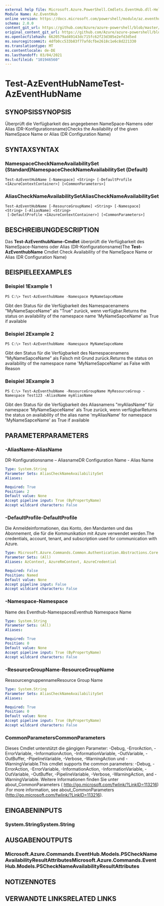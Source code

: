 ```yaml
---
external help file: Microsoft.Azure.PowerShell.Cmdlets.EventHub.dll-Help.xml
Module Name: Az.EventHub
online version: https://docs.microsoft.com/powershell/module/az.eventhub/test-azeventhubname
schema: 2.0.0
content_git_url: https://github.com/Azure/azure-powershell/blob/master/src/EventHub/EventHub/help/Test-AzEventHubName.md
original_content_git_url: https://github.com/Azure/azure-powershell/blob/master/src/EventHub/EventHub/help/Test-AzEventHubName.md
ms.openlocfilehash: 6620579ad49143dc715fc62f23d305e2efd3d5ed
ms.sourcegitcommit: 4dfb0cc533b83f77afdcfbe2618c1e6c8d221330
ms.translationtype: MT
ms.contentlocale: de-DE
ms.lasthandoff: 03/04/2021
ms.locfileid: "101946560"
---
```

# <span data-ttu-id="e9d14-101">Test-AzEventHubName</span><span class="sxs-lookup"><span data-stu-id="e9d14-101">Test-AzEventHubName</span></span>

## <span data-ttu-id="e9d14-102">SYNOPSIS</span><span class="sxs-lookup"><span data-stu-id="e9d14-102">SYNOPSIS</span></span>
<span data-ttu-id="e9d14-103">Überprüft die Verfügbarkeit des angegebenen NameSpace-Namens oder Alias (DR-Konfigurationsname)</span><span class="sxs-lookup"><span data-stu-id="e9d14-103">Checks the Availability of the given NameSpace Name or Alias (DR Configuration Name)</span></span>

## <span data-ttu-id="e9d14-104">SYNTAX</span><span class="sxs-lookup"><span data-stu-id="e9d14-104">SYNTAX</span></span>

### <span data-ttu-id="e9d14-105">NamespaceCheckNameAvailabilitySet (Standard)</span><span class="sxs-lookup"><span data-stu-id="e9d14-105">NamespaceCheckNameAvailabilitySet (Default)</span></span>
```
Test-AzEventHubName [-Namespace] <String> [-DefaultProfile <IAzureContextContainer>] [<CommonParameters>]
```

### <span data-ttu-id="e9d14-106">AliasCheckNameAvailabilitySet</span><span class="sxs-lookup"><span data-stu-id="e9d14-106">AliasCheckNameAvailabilitySet</span></span>
```
Test-AzEventHubName [-ResourceGroupName] <String> [-Namespace] <String> [-AliasName] <String>
 [-DefaultProfile <IAzureContextContainer>] [<CommonParameters>]
```

## <span data-ttu-id="e9d14-107">BESCHREIBUNG</span><span class="sxs-lookup"><span data-stu-id="e9d14-107">DESCRIPTION</span></span>
<span data-ttu-id="e9d14-108">Das **Test-AzEventhubName-Cmdlet** überprüft die Verfügbarkeit des NameSpace-Namens oder Alias (DR-Konfigurationsname)</span><span class="sxs-lookup"><span data-stu-id="e9d14-108">The **Test-AzEventhubName** Cmdlet Check Availability of the NameSpace Name or Alias (DR Configuration Name)</span></span>

## <span data-ttu-id="e9d14-109">BEISPIELE</span><span class="sxs-lookup"><span data-stu-id="e9d14-109">EXAMPLES</span></span>

### <span data-ttu-id="e9d14-110">Beispiel 1</span><span class="sxs-lookup"><span data-stu-id="e9d14-110">Example 1</span></span>
```
PS C:\> Test-AzEventhubName -Namespace MyNameSapceName
```

<span data-ttu-id="e9d14-111">Gibt den Status für die Verfügbarkeit des Namespacenamens "MyNameSapceName" als "True" zurück, wenn verfügbar.</span><span class="sxs-lookup"><span data-stu-id="e9d14-111">Returns the status on availability of the namespace name 'MyNameSapceName' as True if available</span></span>

### <span data-ttu-id="e9d14-112">Beispiel 2</span><span class="sxs-lookup"><span data-stu-id="e9d14-112">Example 2</span></span>
```
PS C:\> Test-AzEventhubName -Namespace MyNameSapceName
```

<span data-ttu-id="e9d14-113">Gibt den Status für die Verfügbarkeit des Namespacenamens "MyNameSapceName" als Falsch mit Grund zurück.</span><span class="sxs-lookup"><span data-stu-id="e9d14-113">Returns the status on availability of the namespace name 'MyNameSapceName' as False with Reason</span></span>

### <span data-ttu-id="e9d14-114">Beispiel 3</span><span class="sxs-lookup"><span data-stu-id="e9d14-114">Example 3</span></span>
```
PS C:\> Test-AzEventhubName -ResourceGroupName MyResourceGroup -Namespace Test123 -AliasName myAliasName
```

<span data-ttu-id="e9d14-115">Gibt den Status für die Verfügbarkeit des Aliasnamens "myAliasName" für namespace 'MyNameSapceName' als True zurück, wenn verfügbar</span><span class="sxs-lookup"><span data-stu-id="e9d14-115">Returns the status on availability of the alias name 'myAliasName' for namespace 'MyNameSapceName' as True if available</span></span>

## <span data-ttu-id="e9d14-116">PARAMETER</span><span class="sxs-lookup"><span data-stu-id="e9d14-116">PARAMETERS</span></span>

### <span data-ttu-id="e9d14-117">-AliasName</span><span class="sxs-lookup"><span data-stu-id="e9d14-117">-AliasName</span></span>
<span data-ttu-id="e9d14-118">DR-Konfigurationsname – Aliasname</span><span class="sxs-lookup"><span data-stu-id="e9d14-118">DR Configuration Name - Alias Name</span></span>

```yaml
Type: System.String
Parameter Sets: AliasCheckNameAvailabilitySet
Aliases:

Required: True
Position: 2
Default value: None
Accept pipeline input: True (ByPropertyName)
Accept wildcard characters: False
```

### <span data-ttu-id="e9d14-119">-DefaultProfile</span><span class="sxs-lookup"><span data-stu-id="e9d14-119">-DefaultProfile</span></span>
<span data-ttu-id="e9d14-120">Die Anmeldeinformationen, das Konto, den Mandanten und das Abonnement, die für die Kommunikation mit Azure verwendet werden.</span><span class="sxs-lookup"><span data-stu-id="e9d14-120">The credentials, account, tenant, and subscription used for communication with Azure.</span></span>

```yaml
Type: Microsoft.Azure.Commands.Common.Authentication.Abstractions.Core.IAzureContextContainer
Parameter Sets: (All)
Aliases: AzContext, AzureRmContext, AzureCredential

Required: False
Position: Named
Default value: None
Accept pipeline input: False
Accept wildcard characters: False
```

### <span data-ttu-id="e9d14-121">-Namespace</span><span class="sxs-lookup"><span data-stu-id="e9d14-121">-Namespace</span></span>
<span data-ttu-id="e9d14-122">Name des Eventhub-Namespaces</span><span class="sxs-lookup"><span data-stu-id="e9d14-122">Eventhub Namespace Name</span></span>

```yaml
Type: System.String
Parameter Sets: (All)
Aliases:

Required: True
Position: 0
Default value: None
Accept pipeline input: True (ByPropertyName)
Accept wildcard characters: False
```

### <span data-ttu-id="e9d14-123">-ResourceGroupName</span><span class="sxs-lookup"><span data-stu-id="e9d14-123">-ResourceGroupName</span></span>
<span data-ttu-id="e9d14-124">Ressourcengruppenname</span><span class="sxs-lookup"><span data-stu-id="e9d14-124">Resource Group Name</span></span>

```yaml
Type: System.String
Parameter Sets: AliasCheckNameAvailabilitySet
Aliases:

Required: True
Position: 0
Default value: None
Accept pipeline input: True (ByPropertyName)
Accept wildcard characters: False
```

### <span data-ttu-id="e9d14-125">CommonParameters</span><span class="sxs-lookup"><span data-stu-id="e9d14-125">CommonParameters</span></span>
<span data-ttu-id="e9d14-126">Dieses Cmdlet unterstützt die gängigen Parameter: -Debug, -ErrorAction, -ErrorVariable, -InformationAction, -InformationVariable, -OutVariable, -OutBuffer, -PipelineVariable, -Verbose, -WarningAction und -WarningVariable.</span><span class="sxs-lookup"><span data-stu-id="e9d14-126">This cmdlet supports the common parameters: -Debug, -ErrorAction, -ErrorVariable, -InformationAction, -InformationVariable, -OutVariable, -OutBuffer, -PipelineVariable, -Verbose, -WarningAction, and -WarningVariable.</span></span> <span data-ttu-id="e9d14-127">Weitere Informationen finden Sie unter about_CommonParameters ( http://go.microsoft.com/fwlink/?LinkID=113216) .</span><span class="sxs-lookup"><span data-stu-id="e9d14-127">For more information, see about_CommonParameters (http://go.microsoft.com/fwlink/?LinkID=113216).</span></span>

## <span data-ttu-id="e9d14-128">EINGABEN</span><span class="sxs-lookup"><span data-stu-id="e9d14-128">INPUTS</span></span>

### <span data-ttu-id="e9d14-129">System.String</span><span class="sxs-lookup"><span data-stu-id="e9d14-129">System.String</span></span>

## <span data-ttu-id="e9d14-130">AUSGABEN</span><span class="sxs-lookup"><span data-stu-id="e9d14-130">OUTPUTS</span></span>

### <span data-ttu-id="e9d14-131">Microsoft.Azure.Commands.EventHub.Models.PSCheckNameAvailabilityResultAttributes</span><span class="sxs-lookup"><span data-stu-id="e9d14-131">Microsoft.Azure.Commands.EventHub.Models.PSCheckNameAvailabilityResultAttributes</span></span>

## <span data-ttu-id="e9d14-132">NOTIZEN</span><span class="sxs-lookup"><span data-stu-id="e9d14-132">NOTES</span></span>

## <span data-ttu-id="e9d14-133">VERWANDTE LINKS</span><span class="sxs-lookup"><span data-stu-id="e9d14-133">RELATED LINKS</span></span>
